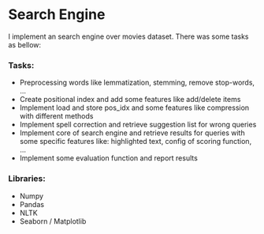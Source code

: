 # Search Engine

I implement an search engine over movies dataset. There was some tasks as bellow:

### Tasks:
* Preprocessing words like lemmatization, stemming, remove stop-words, ...
* Create positional index and add some features like add/delete items
* Implement load and store pos_idx and some features like compression with different methods
* Implement spell correction and retrieve suggestion list for wrong queries
* Implement core of search engine and retrieve results for queries with some specific features like: highlighted text, config of scoring function, ...
* Implement some evaluation function and report results

### Libraries:
* Numpy
* Pandas
* NLTK
* Seaborn / Matplotlib




